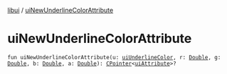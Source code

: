 [libui](index.md) / [uiNewUnderlineColorAttribute](./ui-new-underline-color-attribute.md)

# uiNewUnderlineColorAttribute

`fun uiNewUnderlineColorAttribute(u: `[`uiUnderlineColor`](ui-underline-color.md)`, r: `[`Double`](https://kotlinlang.org/api/latest/jvm/stdlib/kotlin/-double/index.html)`, g: `[`Double`](https://kotlinlang.org/api/latest/jvm/stdlib/kotlin/-double/index.html)`, b: `[`Double`](https://kotlinlang.org/api/latest/jvm/stdlib/kotlin/-double/index.html)`, a: `[`Double`](https://kotlinlang.org/api/latest/jvm/stdlib/kotlin/-double/index.html)`): `[`CPointer`](../kotlinx.cinterop/-c-pointer/index.md)`<`[`uiAttribute`](ui-attribute.md)`>?`